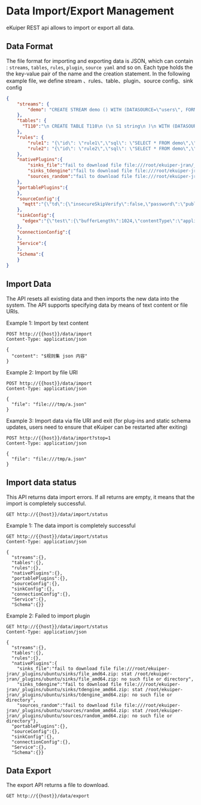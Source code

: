 # Data Import/Export Management

eKuiper REST api allows to import or export all data.

## Data Format

The file format for importing and exporting data is JSON, which can contain : `streams`, `tables`, `rules`, `plugin`, `source yaml` and so on. Each type holds the the key-value pair of the name and the creation statement. In the following example file, we define stream 、rules、table、plugin、source config、sink config

```json
{
    "streams": {
        "demo": "CREATE STREAM demo () WITH (DATASOURCE=\"users\", FORMAT=\"JSON\")"
    },
    "tables": {
      "T110":"\n CREATE TABLE T110\n (\n S1 string\n )\n WITH (DATASOURCE=\"test.json\", FORMAT=\"json\", TYPE=\"file\", KIND=\"scan\", );\n "
    },
    "rules": {
        "rule1": "{\"id\": \"rule1\",\"sql\": \"SELECT * FROM demo\",\"actions\": [{\"log\": {}}]}",
        "rule2": "{\"id\": \"rule2\",\"sql\": \"SELECT * FROM demo\",\"actions\": [{  \"log\": {}}]}"
    },
    "nativePlugins":{
        "sinks_file":"fail to download file file:///root/ekuiper-jran/_plugins/ubuntu/sinks/file_amd64.zip: stat /root/ekuiper-jran/_plugins/ubuntu/sinks/file_amd64.zip: no such file or directory",
        "sinks_tdengine":"fail to download file file:///root/ekuiper-jran/_plugins/ubuntu/sinks/tdengine_amd64.zip: stat /root/ekuiper-jran/_plugins/ubuntu/sinks/tdengine_amd64.zip: no such file or directory",
        "sources_random":"fail to download file file:///root/ekuiper-jran/_plugins/ubuntu/sources/random_amd64.zip: stat /root/ekuiper-jran/_plugins/ubuntu/sources/random_amd64.zip: no such file or directory"
    },
    "portablePlugins":{
    },
    "sourceConfig":{
      "mqtt":"{\"td\":{\"insecureSkipVerify\":false,\"password\":\"public\",\"protocolVersion\":\"3.1.1\",\"qos\":1,\"server\":\"tcp://broker.emqx.io:1883\",\"username\":\"admin\"},\"test\":{\"insecureSkipVerify\":false,\"password\":\"public\",\"protocolVersion\":\"3.1.1\",\"qos\":1,\"server\":\"tcp://127.0.0.1:1883\",\"username\":\"admin\"}}"
    },
    "sinkConfig":{
      "edgex":"{\"test\":{\"bufferLength\":1024,\"contentType\":\"application/json\",\"enableCache\":false,\"format\":\"json\",\"messageType\":\"event\",\"omitIfEmpty\":false,\"port\":6379,\"protocol\":\"redis\",\"runAsync\":false,\"sendSingle\":true,\"server\":\"localhost\",\"topic\":\"application\",\"type\":\"redis\"}}"
    },
    "connectionConfig":{
    },
    "Service":{
    },
    "Schema":{
    }
}
```

## Import Data

The API resets all existing data and then imports the new data into the system. The API supports specifying data by means of text content or file URIs.


Example 1: Import by text content


```shell
POST http://{{host}}/data/import
Content-Type: application/json

{
  "content": "$规则集 json 内容"
}
```

Example 2: Import by file URI

```shell
POST http://{{host}}/data/import
Content-Type: application/json

{
  "file": "file:///tmp/a.json"
}
```

Example 3: Import data via file URI and exit (for plug-ins and static schema updates, users need to ensure that eKuiper can be restarted after exiting)

```shell
POST http://{{host}}/data/import?stop=1
Content-Type: application/json

{
  "file": "file:///tmp/a.json"
}
```

## Import data status


This API returns data import errors. If all returns are empty, it means that the import is completely successful.

```shell
GET http://{{host}}/data/import/status
```

Example 1: The data import is completely successful

```shell
GET http://{{host}}/data/import/status
Content-Type: application/json

{
  "streams":{},
  "tables":{},
  "rules":{},
  "nativePlugins":{},
  "portablePlugins":{},
  "sourceConfig":{},
  "sinkConfig":{},
  "connectionConfig":{},
  "Service":{},
  "Schema":{}}
```

Example 2: Failed to import plugin

```shell
GET http://{{host}}/data/import/status
Content-Type: application/json

{
  "streams":{},
  "tables":{},
  "rules":{},
  "nativePlugins":{
    "sinks_file":"fail to download file file:///root/ekuiper-jran/_plugins/ubuntu/sinks/file_amd64.zip: stat /root/ekuiper-jran/_plugins/ubuntu/sinks/file_amd64.zip: no such file or directory",
    "sinks_tdengine":"fail to download file file:///root/ekuiper-jran/_plugins/ubuntu/sinks/tdengine_amd64.zip: stat /root/ekuiper-jran/_plugins/ubuntu/sinks/tdengine_amd64.zip: no such file or directory",
    "sources_random":"fail to download file file:///root/ekuiper-jran/_plugins/ubuntu/sources/random_amd64.zip: stat /root/ekuiper-jran/_plugins/ubuntu/sources/random_amd64.zip: no such file or directory"},
  "portablePlugins":{},
  "sourceConfig":{},
  "sinkConfig":{},
  "connectionConfig":{},
  "Service":{},
  "Schema":{}}
```

## Data Export

The export API returns a file to download.

```shell
GET http://{{host}}/data/export
```
